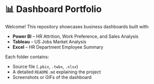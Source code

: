 # 📊 Dashboard Portfolio

Welcome! This repository showcases business dashboards built with:

- **Power BI** – HR Attrition, Work Preference, and Sales Analysis
- **Tableau** – US Jobs Market Analysis
- **Excel** – HR Department Employee Summary

Each folder contains:
- Source file (`.pbix`, `.twbx`, `.xlsx`)
- A detailed `README.md` explaining the project
- Screenshots or GIFs of the dashboard
